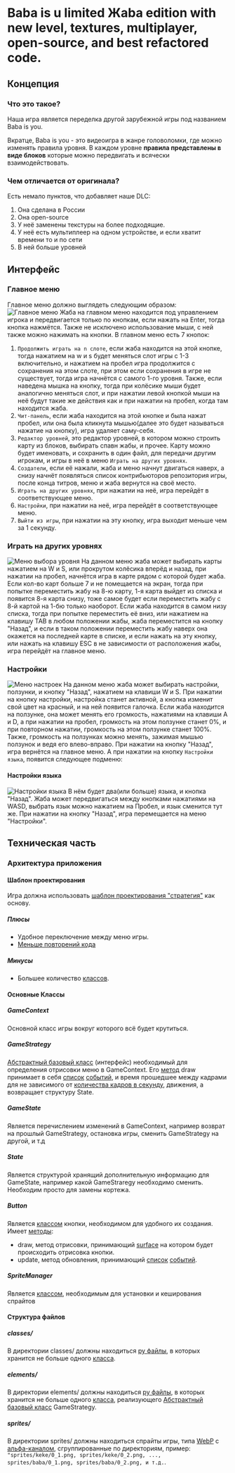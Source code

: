 # Baba is u limited Жaba edition with new level, textures, multiplayer, open-source, and best refactored code.
## Концепция

### Что это такое?
Наша игра является переделка другой зарубежной игры под названием Baba is you.

Вкратце, Baba is you - это видеоигра в жанре головоломки, где можно изменять правила уровня. 
В каждом уровне **правила представлены в виде блоков** которые можно передвигать и всячески взаимодействовать.

### Чем отличается от оригинала?
Есть немало пунктов, что добавляет наше DLC:
1. Она сделана в России
2. Она open-source
3. У неё заменены текстуры на более подходящие.
4. У неё есть мультиплеер на одном устройстве, и если хватит времени то и по сети
5. В ней больше уровней

## Интерфейс
### Главное меню
Главное меню должно выглядеть следующим образом:
![Главное меню](https://i.imgur.com/OGfpf6l.jpeg)
Жаба на главном меню находится под управлением игрока и передвигается только по кнопкам, если нажать на Enter, тогда кнопка нажмётся. 
Также не исключено использование мыши, с ней также можно нажимать на кнопки. 
В главном меню есть 7 кнопок:

 1. `Продолжить играть на n слоте`, если жаба находится на этой кнопке, тогда нажатием на w и s будет меняться слот игры с 1-3 включительно, и нажатием на пробел игра продолжится с сохранения на этом слоте, при этом если сохранения в игре не существует, тогда игра начнётся с самого 1-го уровня. Также, если наведена мышка на кнопку, тогда при колёсике мыши будет аналогично меняться слот, и при нажатии левой кнопкой мыши на неё будут такие же действия как и при нажатии на пробел, когда там находится жаба.
 2. `Чит-панель`, если жаба находится на этой кнопке и была нажат пробел, или она была кликнута мышью(далее это будет называться нажатие на кнопку), игра удаляет саму-себя. 
 3. `Редактор уровней`, это редактор уровней, в котором можно строить карту из блоков, выбирать спавн жабы, и прочее. Карту можно будет именовать, и сохранить в один файл, для передачи другим игрокам, и игры в неё в меню `Играть на других уровнях`.
 4. `Создатели`, если её нажали, жаба и меню начнут двигаться наверх, а снизу начнёт появляться список контрибьюторов репозитория игры, после конца титров, меню и жаба вернутся на своё место.
 5. `Играть на других уровнях`, при нажатии на неё, игра перейдёт в соответствующее меню.
 6. `Настройки`, при нажатии на неё, игра перейдёт в соответствующее меню.
 7. `Выйти из игры`, при нажатии на эту кнопку, игра выходит меньше чем за 1 секунду.
### Играть на других уровнях
![Меню выбора уровня](https://i.imgur.com/XC0extb.jpeg)
	 На данном меню жаба может выбирать карты нажатием на W и S, или прокрутом колёсика вперёд и назад, при нажатии на пробел, начнётся игра в карте рядом с которой будет жаба. Если кол-во карт больше 7 и не помещается на экран, тогда при попытке переместить жабу на 8-ю карту, 1-я карта выйдет из списка и появится 8-я карта снизу, тоже самое будет если переместить жабу с 8-й картой на 1-бю только наоборот. Если жаба находится в самом низу списка, тогда при попытке переместить её вниз, или нажатием на клавишу TAB в любом положении жабы, жаба переместится на кнопку "Назад", и если в таком положении переместить жабу наверх она окажется на последней карте в списке, и если нажать на эту кнопку, или нажать на клавишу ESC в не зависимости от расположения жабы, игра перейдёт на главное меню.
### Настройки
![Меню настроек](https://i.imgur.com/6c3793D.jpeg)
	На данном меню жаба может выбирать настройки, ползунки, и кнопку "Назад", нажатием на клавиши W и S. При нажатии на кнопку настройки, настройка станет активной, а кнопка изменит свой цвет на красный, и на ней появится галочка.
	Если жаба находится на ползунке, она может менять его громкость, нажатиями на клавиши A и D, а при нажатии на пробел, громкость на этом ползунке станет 0%, и при повторном нажатии, громкость на этом ползунке станет 100%.
	Также, громкость на ползунках можно менять, зажимая мышью ползунок и ведя его влево-вправо.
	При нажатии на кнопку "Назад", игра вернётся на главное меню.
	А при нажатии на кнопку `Настройки языка`, появится следующее подменю:
#### Настройки языка
![Настройки языка](https://i.imgur.com/cLMDIPk.jpeg)
	В нём будет два(или больше) языка, и кнопка "Назад". Жаба может передвигаться между кнопками нажатиями на WASD, выбрать язык можно нажатием на Пробел, и язык сменится тут же.
	При нажатии на кнопку "Назад", игра перемещается на меню "Настройки".
## Техническая часть
### Архитектура приложения
#### Шаблон проектирования
Игра должна использовать [шаблон проектирования "стратегия"](https://en.wikipedia.org/wiki/Strategy_pattern) как основу.
##### Плюсы
- Удобное переключение между меню игры.
- [Меньше повторений кода](https://ru.wikipedia.org/w/index.php?title=Don%E2%80%99t_repeat_yourself&stable=1)
##### Минусы
- Большее количество [классов](https://bit.ly/3uMPiTw). 
#### Основные Классы
##### GameContext
Основной класс игры вокруг которого всё будет крутиться.
##### GameStrategy
[Абстрактный базовый класс](https://bit.ly/3sBzdNI) (интерфейс) необходимый для определения отрисовки меню в GameContext. Его [метод](https://bit.ly/3rJrxtR) draw принимает в себя [список](https://bit.ly/3gDYHo7) [событий](https://www.pygame.org/docs/ref/event.html#pygame.event.EventType), и время прошедшее между кадрами для не зависимого от [количества кадров в секунду](https://bit.ly/33fupoF), движения, а возвращает структуру State.
##### GameState
Является перечислением изменений в GameContext, например возврат на прошлый GameStrategy, остановка игры, сменить GameStrategy на другой, и т.д
##### State
Является структурой хранящий дополнительную информацию для GameState, например какой GameStraregy необходимо сменить. Необходим просто для замены кортежа.
##### Button
Является [классом](https://bit.ly/3uMPiTw) кнопки, необходимом для удобного их создания. Имеет [методы](https://bit.ly/3rJrxtR):
- draw, метод отрисовки, принимающий [surface](https://www.pygame.org/docs/ref/surface.html#pygame.Surface) на котором будет происходить отрисовка кнопки.
- update, метод обновления, принимающий [список](https://bit.ly/3gDYHo7) [событий](https://www.pygame.org/docs/ref/event.html#pygame.event.EventType).
##### SpriteManager
Является [классом](https://bit.ly/3uMPiTw), необходимым для установки и кеширования спрайтов
#### Структура файлов
##### classes/
В директории classes/ должны находиться [py файлы](https://ru.wikipedia.org/wiki/Python), в которых хранится не больше одного [класса](https://bit.ly/3uMPiTw). 
##### elements/
В директории elements/ должны находиться [py файлы](https://ru.wikipedia.org/wiki/Python), в которых хранится не больше одного [класса](https://bit.ly/3uMPiTw), реализующего [Абстрактный базовый класс](https://bit.ly/3sBzdNI) GameStrategy.
##### sprites/
В директории sprites/ должны находиться спрайты игры, типа [WebP](https://ru.wikipedia.org/wiki/WebP) с [альфа-каналом](https://bit.ly/3GJr7HV), сгруппированные по директориям, пример: `"sprites/keke/0_1.png, sprites/keke/0_2.png, ..., sprites/baba/0_1.png, sprites/baba/0_2.png, и т.д.`.
